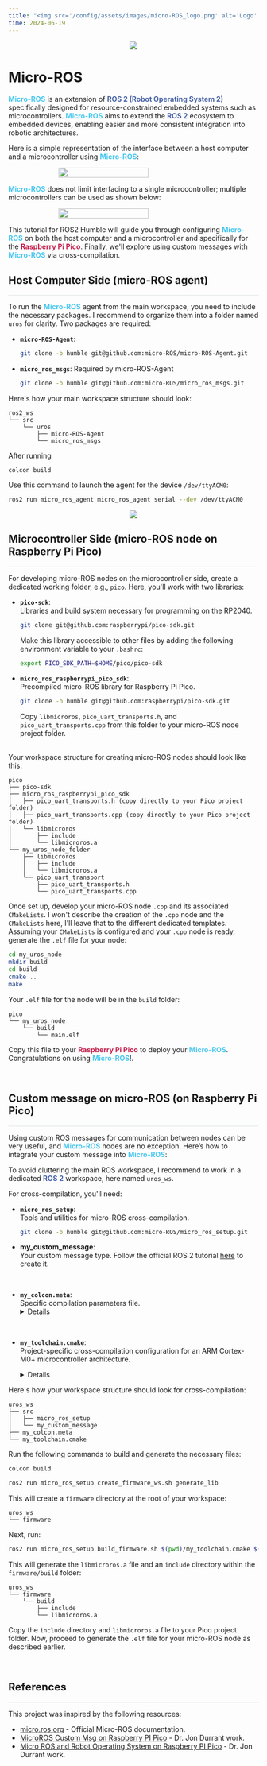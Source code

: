 ```yaml
---
title: "<img src='/config/assets/images/micro-ROS_logo.png' alt='Logo' style='height: 12px; vertical-align: middle; transform: translateY(0px);'> micro-ROS"
time: 2024-06-19
---
```


<div style="display: flex; justify-content: center;">
    <img src="/config/assets/images/Micro-ROS/banner-light-theme.png" style="background: transparent;" >
</div>

# Micro-ROS

<span style="color:#47c7ef">**Micro-ROS**</span> is an extension of <span style="color:#4762a6">**ROS 2 (Robot Operating System 2)**</span> specifically designed for resource-constrained embedded systems such as microcontrollers. <span style="color:#47c7ef">**Micro-ROS**</span> aims to extend the <span style="color:#4762a6">**ROS 2**</span> ecosystem to embedded devices, enabling easier and more consistent integration into robotic architectures.

Here is a simple representation of the interface between a host computer and a microcontroller using <span style="color:#47c7ef">**Micro-ROS**</span>:

<div style="display: flex; justify-content: center;">
    <img src="/config/assets/images/Micro-ROS/Micro-ROS_OneAgent_diagram.png" style="background: transparent;" width="60%" >
</div>

<span style="color:#47c7ef">**Micro-ROS**</span> does not limit interfacing to a single microcontroller; multiple microcontrollers can be used as shown below:

<div style="display: flex; justify-content: center;">
    <img src="/config/assets/images/Micro-ROS/Micro-ROS_MultipleAgent_diagram.png" style="background: transparent;" width="60%" >
</div>

This tutorial for ROS2 Humble will guide you through configuring <span style="color:#47c7ef">**Micro-ROS**</span> on both the host computer and a microcontroller and specifically for the <span style="color:#c41f4c">**Raspberry Pi Pico**</span>. Finally, we'll explore using custom messages with <span style="color:#47c7ef">**Micro-ROS**</span> via cross-compilation.

## Host Computer Side (micro-ROS agent)
<hr style="height: 1px; background-color: #dfe2e5; border: none;">

To run the <span style="color:#47c7ef">**Micro-ROS**</span> agent from the main workspace, you need to include the necessary packages. I recommend to organize them into a folder named `uros` for clarity. Two packages are required:

- **`micro-ROS-Agent`**:
  ```bash
  git clone -b humble git@github.com:micro-ROS/micro-ROS-Agent.git
  ```
- **`micro_ros_msgs`**: Required by micro-ROS-Agent
  ```bash
  git clone -b humble git@github.com:micro-ROS/micro_ros_msgs.git
  ```

Here's how your main workspace structure should look:
```
ros2_ws
└── src
    └── uros
        ├── micro-ROS-Agent
        └── micro_ros_msgs
```

After running
```
colcon build
```
Use this command to launch the agent for the device `/dev/ttyACM0`:

```bash
ros2 run micro_ros_agent micro_ros_agent serial --dev /dev/ttyACM0
```

<div style="display: flex; justify-content: center;">
    <img src="/config/assets/images/Micro-ROS/Micros-ROS_agent.gif" >
</div>

## Microcontroller Side (micro-ROS node on Raspberry Pi Pico)
<hr style="height: 1px; background-color: #dfe2e5; border: none;">

For developing micro-ROS nodes on the microcontroller side, create a dedicated working folder, e.g., `pico`. Here, you'll work with two libraries:

- **`pico-sdk`**: <br>
  Libraries and build system necessary for programming on the RP2040.
  ```bash
  git clone git@github.com:raspberrypi/pico-sdk.git
  ```
  Make this library accessible to other files by adding the following environment variable to your `.bashrc`:
  ```bash
  export PICO_SDK_PATH=$HOME/pico/pico-sdk
  ```

- **`micro_ros_raspberrypi_pico_sdk`**: <br>
  Precompiled micro-ROS library for Raspberry Pi Pico.
  ```bash
  git clone -b humble git@github.com:raspberrypi/pico-sdk.git
  ```
  Copy `libmicroros`, `pico_uart_transports.h`, and `pico_uart_transports.cpp` from this folder to your micro-ROS node project folder.

<br>
Your workspace structure for creating micro-ROS nodes should look like this:

```
pico
├── pico-sdk
├── micro_ros_raspberrypi_pico_sdk
│   ├── pico_uart_transports.h (copy directly to your Pico project folder)
│   ├── pico_uart_transports.cpp (copy directly to your Pico project folder)
│   └── libmicroros
│       ├── include
│       └── libmicroros.a
└── my_uros_node_folder
    ├── libmicroros
    │   ├── include
    │   └── libmicroros.a
    └── pico_uart_transport
        ├── pico_uart_transports.h
        └── pico_uart_transports.cpp
```

Once set up, develop your micro-ROS node `.cpp` and its associated `CMakeLists`. I won't describe the creation of the `.cpp` node and the `CMakeLists` here, I'll leave that to the different dedicated templates. Assuming your `CMakeLists` is configured and your `.cpp` node is ready, generate the `.elf` file for your node:

```bash
cd my_uros_node
mkdir build
cd build
cmake ..
make
```

Your `.elf` file for the node will be in the `build` folder:
```
pico
└── my_uros_node
    └── build
        └── main.elf
```

Copy this file to your <span style="color:#c41f4c">**Raspberry Pi Pico**</span> to deploy your <span style="color:#47c7ef">**Micro-ROS**</span>. Congratulations on using <span style="color:#47c7ef">**Micro-ROS**</span>!.

<br>

## Custom message on micro-ROS (on Raspberry Pi Pico)
<hr style="height: 1px; background-color: #dfe2e5; border: none;">

Using custom ROS messages for communication between nodes can be very useful, and <span style="color:#47c7ef">**Micro-ROS**</span> nodes are no exception. Here’s how to integrate your custom message into <span style="color:#47c7ef">**Micro-ROS**</span>:

To avoid cluttering the main ROS workspace, I recommend to work in a dedicated <span style="color:#4762a6">**ROS 2**</span> workspace, here named `uros_ws`.

For cross-compilation, you'll need:

- **`micro_ros_setup`**: <br>
  Tools and utilities for micro-ROS cross-compilation.
  ```bash
  git clone -b humble git@github.com:micro-ROS/micro_ros_setup.git
  ```

- **my_custom_message**: <br>
  Your custom message type. Follow the official ROS 2 tutorial [here](https://docs.ros.org/en/humble/Tutorials/Beginner-Client-Libraries/Custom-ROS2-Interfaces.html) to create it.

<br>

- **`my_colcon.meta`**: <br>
  Specific compilation parameters file.
  <details markdown="1">
  ```json
    {
        "names": {
            "tracetools": {
                "cmake-args": [
                    "-DTRACETOOLS_DISABLED=ON",
                    "-DTRACETOOLS_STATUS_CHECKING_TOOL=OFF"
                ]
            },
            "rosidl_typesupport": {
                "cmake-args": [
                    "-DROSIDL_TYPESUPPORT_SINGLE_TYPESUPPORT=ON"
                ]
            },
            "rcl": {
                "cmake-args": [
                    "-DBUILD_TESTING=OFF",
                    "-DRCL_COMMAND_LINE_ENABLED=OFF",
                    "-DRCL_LOGGING_ENABLED=OFF"
                ]
            }, 
            "rcutils": {
                "cmake-args": [
                    "-DENABLE_TESTING=OFF",
                    "-DRCUTILS_NO_FILESYSTEM=ON",
                    "-DRCUTILS_NO_THREAD_SUPPORT=ON",
                    "-DRCUTILS_NO_64_ATOMIC=ON",
                    "-DRCUTILS_AVOID_DYNAMIC_ALLOCATION=ON"
                ]
            },
            "microxrcedds_client": {
                "cmake-args": [
                    "-DUCLIENT_PIC=OFF",
                    "-DUCLIENT_PROFILE_UDP=OFF",
                    "-DUCLIENT_PROFILE_TCP=OFF",
                    "-DUCLIENT_PROFILE_DISCOVERY=OFF",
                    "-DUCLIENT_PROFILE_SERIAL=OFF",
                    "-UCLIENT_PROFILE_STREAM_FRAMING=ON",
                    "-DUCLIENT_PROFILE_CUSTOM_TRANSPORT=ON"
                ]
            },
            "rmw_microxrcedds": {
                "cmake-args": [
                    "-DRMW_UXRCE_MAX_NODES=1",
                    "-DRMW_UXRCE_MAX_PUBLISHERS=10",
                    "-DRMW_UXRCE_MAX_SUBSCRIPTIONS=5",
                    "-DRMW_UXRCE_MAX_SERVICES=1",
                    "-DRMW_UXRCE_MAX_CLIENTS=1",
                    "-DRMW_UXRCE_MAX_HISTORY=4",
                    "-DRMW_UXRCE_TRANSPORT=custom"
                ]
            },
            "action_led_interfaces": {
                "cmake-args": [
                    "-DROSIDL_TYPESUPPORT_SINGLE_TYPESUPPORT=ON"
                ]
            }
        }
    }
  ```
  </details>

<br>

- **`my_toolchain.cmake`**: <br>
  Project-specific cross-compilation configuration for an ARM Cortex-M0+ microcontroller architecture.
  <details markdown="1">
  ```cmake
    include($ENV{PICO_SDK_PATH}/cmake/preload/toolchains/find_compiler.cmake)
    set(CMAKE_SYSTEM_NAME Generic)
    set(CMAKE_CROSSCOMPILING 1)
    set(CMAKE_SYSTEM_PROCESSOR cortex-m0plus)
    set(CMAKE_TRY_COMPILE_TARGET_TYPE STATIC_LIBRARY)

    if (NOT PICO_GCC_TRIPLE)
        if (DEFINED ENV{PICO_GCC_TRIPLE})
            set(PICO_GCC_TRIPLE $ENV{PICO_GCC_TRIPLE})
            message("PICO_GCC_TRIPLE set from environment: $ENV{PICO_GCC_TRIPLE}")
        else()
            set(PICO_GCC_TRIPLE arm-none-eabi)
            message("PICO_GCC_TRIPLE defaulted to arm-none-eabi")
        endif()
    endif()

    pico_find_compiler(PICO_COMPILER_CC ${PICO_GCC_TRIPLE}-gcc)
    pico_find_compiler(PICO_COMPILER_CXX ${PICO_GCC_TRIPLE}-g++)
    set(CMAKE_C_COMPILER ${PICO_COMPILER_CC} CACHE FILEPATH "C compiler")
    set(CMAKE_CXX_COMPILER ${PICO_COMPILER_CXX} CACHE FILEPATH "C++ compiler")

    SET(CMAKE_C_COMPILER_WORKS 1 CACHE INTERNAL "")
    SET(CMAKE_CXX_COMPILER_WORKS 1 CACHE INTERNAL "")

    set(FLAGS "-O2 -march=armv6-m -mcpu=cortex-m0plus -mthumb -ffunction-sections -fdata-sections -fno-exceptions -nostdlib -D'RCUTILS_LOG_MIN_SEVERITY=RCUTILS_LOG_MIN_SEVERITY_NONE'" CACHE STRING "" FORCE)

    set(CMAKE_C_FLAGS_INIT "-std=c11 ${FLAGS} -DCLOCK_MONOTONIC=0 -D'__attribute__(x)='" CACHE STRING "" FORCE)
    set(CMAKE_CXX_FLAGS_INIT "-std=c++14 ${FLAGS} -fno-rtti -DCLOCK_MONOTONIC=0 -D'__attribute__(x)='" CACHE STRING "" FORCE)
  ```
  </details>

Here's how your workspace structure should look for cross-compilation:
```
uros_ws
├── src
│   ├── micro_ros_setup
│   └── my_custom_message
├── my_colcon.meta
└── my_toolchain.cmake
```

Run the following commands to build and generate the necessary files:
```bash
colcon build
```

```bash
ros2 run micro_ros_setup create_firmware_ws.sh generate_lib
```

This will create a `firmware` directory at the root of your workspace:
```
uros_ws
└── firmware
```

Next, run:
```bash
ros2 run micro_ros_setup build_firmware.sh $(pwd)/my_toolchain.cmake $(pwd)/my_colcon.meta
```

This will generate the `libmicroros.a` file and an `include` directory within the `firmware/build` folder:
```
uros_ws
└── firmware
    └── build
        ├── include
        └── libmicroros.a
```

Copy the `include` directory and `libmicroros.a` file to your Pico project folder. Now, proceed to generate the `.elf` file for your micro-ROS node as described earlier.

<br>

## References
<hr style="height: 1px; background-color: #dfe2e5; border: none;">

This project was inspired by the following resources:

- [micro.ros.org](https://micro.ros.org/docs/tutorials/core/first_application_linux/) - Official Micro-ROS documentation.
- [MicroROS Custom Msg on Raspberry PI Pico](https://drjonea.co.uk/2023/06/09/microros-custom-msg-on-raspberry-pi-pico/) - Dr. Jon Durrant work.
- [Micro ROS and Robot Operating System on Raspberry PI Pico](https://drjonea.co.uk/2023/05/31/micro-ros-and-robot-operating-system-on-raspberry-pi-pico/) - Dr. Jon Durrant work.